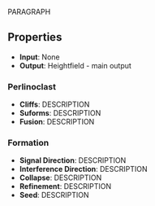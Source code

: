 
PARAGRAPH

## Properties
- **Input**: None
- **Output**: Heightfield - main output
### Perlinoclast 
- **Cliffs**: DESCRIPTION
- **Suforms**: DESCRIPTION
- **Fusion**: DESCRIPTION
### Formation 
- **Signal Direction**: DESCRIPTION
- **Interference Direction**: DESCRIPTION
- **Collapse**: DESCRIPTION
- **Refinement**: DESCRIPTION
- **Seed**: DESCRIPTION




